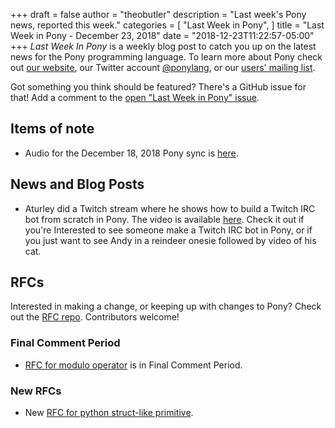 +++
draft = false
author = "theobutler"
description = "Last week's Pony news, reported this week."
categories = [
    "Last Week in Pony",
]
title = "Last Week in Pony - December 23, 2018"
date = "2018-12-23T11:22:57-05:00"
+++
_Last Week In Pony_ is a weekly blog post to catch you up on the latest news for the Pony programming language. To learn more about Pony check out [our website](ponylang.io), our Twitter account [@ponylang](https://twitter.com/ponylang), or our [users' mailing list](https://pony.groups.io/g/user).

Got something you think should be featured? There's a GitHub issue for that! Add a comment to the [open "Last Week in Pony" issue](https://github.com/ponylang/ponylang.github.io/issues?q=is%3Aissue+is%3Aopen+label%3Alast-week-in-pony).
<!--more-->


## Items of note

- Audio for the December 18, 2018 Pony sync is [here](https://pony.groups.io/g/dev/files/Pony%20Sync/2018_12_18/pony_sync_december_18_2018.m4a).

## News and Blog Posts

- Aturley did a Twitch stream where he shows how to build a Twitch IRC bot from scratch in Pony. The video is available [here](https://www.twitch.tv/videos/351396422). Check it out if you're Interested to see someone make a Twitch IRC bot in Pony, or if you just want to see Andy in a reindeer onesie followed by video of his cat.

## RFCs

Interested in making a change, or keeping up with changes to Pony? Check out the [RFC repo](https://github.com/ponylang/rfcs). Contributors welcome!

### Final Comment Period

- [RFC for modulo operator](https://github.com/ponylang/rfcs/pull/135) is in Final Comment Period.

### New RFCs

- New [RFC for python struct-like primitive](https://github.com/ponylang/rfcs/pull/137).
